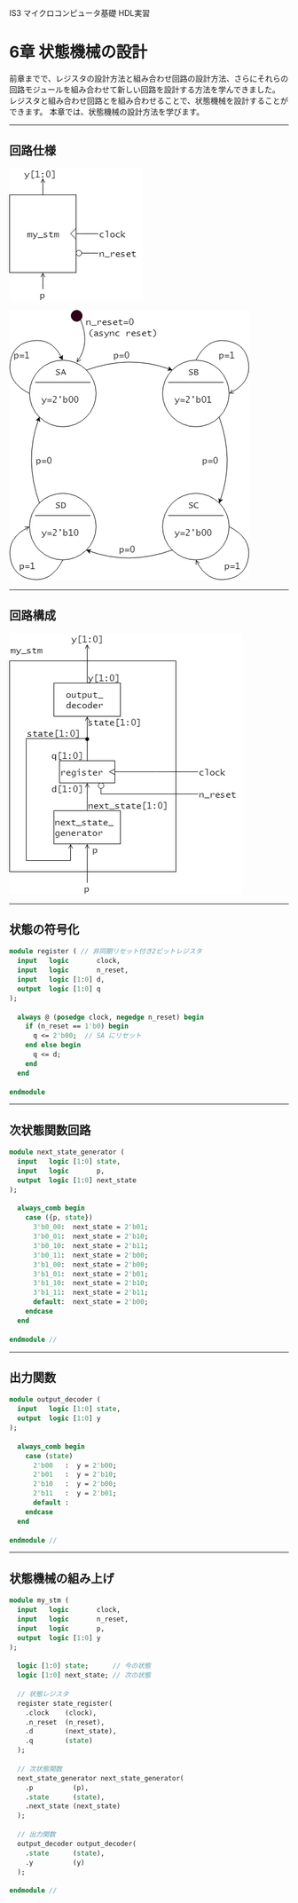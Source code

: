 IS3 マイクロコンピュータ基礎 HDL実習

# 6章 状態機械の設計

前章までで、レジスタの設計方法と組み合わせ回路の設計方法、さらにそれらの回路モジュールを組み合わせて新しい回路を設計する方法を学んできました。
レジスタと組み合わせ回路とを組み合わせることで、状態機械を設計することができます。
本章では、状態機械の設計方法を学びます。

---
## 回路仕様

![状態機械 my_stm](./assets/my_stm_circuit.png "状態機械 my_stm")

![my_stm の状態遷移図](./assets/my_stm.png "my_stm の状態遷移図")

---
## 回路構成

![my_stm の内部構成](./assets/my_stm_structure.png "my_stm の内部構造")


---
## 状態の符号化

```SystemVerilog
module register ( // 非同期リセット付き2ビットレジスタ
  input   logic       clock,
  input   logic       n_reset,
  input   logic [1:0] d,
  output  logic [1:0] q
);

  always @ (posedge clock, negedge n_reset) begin
    if (n_reset == 1'b0) begin
      q <= 2'b00;  // SA にリセット
    end else begin
      q <= d;
    end
  end

endmodule
```

---

## 次状態関数回路

```SystemVerilog
module next_state_generator (
  input   logic [1:0] state,
  input   logic       p,
  output  logic [1:0] next_state
);

  always_comb begin
    case ({p, state})
      3'b0_00:  next_state = 2'b01;
      3'b0_01:  next_state = 2'b10;
      3'b0_10:  next_state = 2'b11;
      3'b0_11:  next_state = 2'b00;
      3'b1_00:  next_state = 2'b00;
      3'b1_01:  next_state = 2'b01;
      3'b1_10:  next_state = 2'b10;
      3'b1_11:  next_state = 2'b11;
      default:  next_state = 2'b00;
    endcase
  end

endmodule //
```

---

## 出力関数

```SystemVerilog
module output_decoder (
  input   logic [1:0] state,
  output  logic [1:0] y
);

  always_comb begin
    case (state)
      2'b00   :  y = 2'b00;
      2'b01   :  y = 2'b10;
      2'b10   :  y = 2'b00;
      2'b11   :  y = 2'b01;
      default :  
    endcase
  end

endmodule //
```

---

## 状態機械の組み上げ

```SystemVerilog
module my_stm (
  input   logic       clock,
  input   logic       n_reset,
  input   logic       p,
  output  logic [1:0] y
);

  logic [1:0] state;      // 今の状態
  logic [1:0] next_state; // 次の状態

  // 状態レジスタ
  register state_register(
    .clock    (clock),
    .n_reset  (n_reset),
    .d        (next_state),
    .q        (state)
  );

  // 次状態関数
  next_state_generator next_state_generator(
    .p          (p),
    .state      (state),
    .next_state (next_state)
  );

  // 出力関数
  output_decoder output_decoder(
    .state      (state),
    .y          (y)
  );

endmodule //
```
